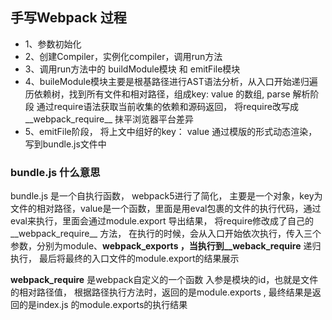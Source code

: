 

## 手写Webpack 过程


- 1、参数初始化
- 2、创建Compiler，实例化compiler，调用run方法
- 3、调用run方法中的 buildModule模块 和 emitFile模块
- 4、buileModule模块主要是根基路径进行AST语法分析，从入口开始递归遍历依赖树，找到所有文件和相对路径，组成key: value 的数组,
parse 解析阶段 通过require语法获取当前收集的依赖和源码返回， 将require改写成__webpack_require__ 抹平浏览器平台差异
- 5、emitFile阶段， 将上文中组好的key： value 通过模版的形式动态渲染，写到bundle.js文件中



### bundle.js 什么意思
bundle.js 是一个自执行函数， webpack5进行了简化， 主要是一个对象，key为文件的相对路径，value是一个函数，里面是用eval包裹的文件的执行代码，通过eval来执行，里面会通过module.export 导出结果， 将require修改成了自己的__webpack_require__ 方法， 在执行的时候，会从入口开始依次执行，传入三个参数，分别为module、__webpack_exports ，当执行到__weback_require__ 递归执行， 最后将最终的入口文件的module.export的结果展示

__webpack_require__ 是webpack自定义的一个函数 入参是模块的id，也就是文件的相对路径值， 根据路径执行方法时，返回的是module.exports ,
最终结果是返回的是index.js 的module.exports的执行结果